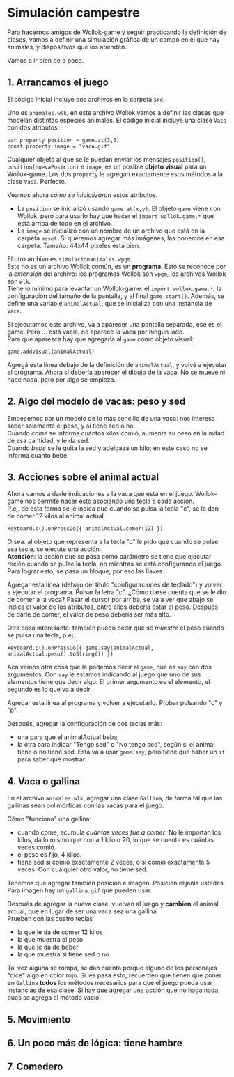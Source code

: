 # Simulación campestre

Para hacernos amigos de Wollok-game y seguir practicando la definición de clases, vamos a definir una simulación gráfica de un campo en el que hay animales, y dispositivos que los atienden.

Vamos a ir bien de a poco.


## 1. Arrancamos el juego
El código inicial incluye dos archivos en la carpeta `src`.
   
Uno es `animales.wlk`, en este archivo Wollok vamos a definir las clases que modelan distintas especies animales.
El código inicial incluye una clase `Vaca` con dos atributos:
```
var property position = game.at(3,5)
const property image = "vaca.gif"
```
Cualquier objeto al que se le puedan enviar los mensajes `position()`, `position(nuevaPosicion)` e `image`, es un posible **objeto visual** para un Wollok-game. Los dos `property` le agregan exactamente esos métodos a la clase `Vaca`. Perfecto.

Veamos ahora _cómo se inicializaron_ estos atributos.
- La `position` se inicializó usando `game.at(x,y)`. El objeto `game` viene con Wollok, pero para usarlo hay que hacer el `import wollok.game.*` que está arriba de todo en el archivo.
- La `image` se inicializó con un nombre de un archivo que está en la carpeta `asset`. Si queremos agregar más imágenes, las ponemos en esa carpeta. Tamaño: 44x44 píxeles está bien. 

El otro archivo es `simulacionanimales.wpgm`.  
Este no es un archivo Wollok común, es un **programa**. Esto se reconoce por la _extensión_ del archivo: los programas Wollok son `wpgm`, los archivos Wollok son `wlk`.  
Tiene lo mínimo para levantar un Wollok-game: el `import wollok.game.*`, la configuración del tamaño de la pantalla, y al final `game.start()`. Además, se define una variable `animalActual`, que se inicializa con una instancia de `Vaca`. 

Si ejecutamos este archivo, va a aparecer una pantalla separada, ese es el game. Pero ... está vacía, no aparece la vaca por ningún lado.  
Para que aparezca hay que agregarla al `game` como objeto visual: 
```
game.addVisual(animalActual)
```
Agregá esta línea debajo de la definición de `animalActual`, y volvé a ejecutar el programa. Ahora sí debería aparecer el dibujo de la vaca. No se mueve ni hace nada, pero por algo se empieza.

## 2. Algo del modelo de vacas: peso y sed

Empecemos por un modelo de lo más sencillo de una vaca: nos interesa saber solamente el peso, y si tiene sed o no.  
Cuando _come_ se informa cuántos kilos comió, aumenta su peso en la mitad de esa cantidad, y le da sed.  
Cuando _bebe_ se le quita la sed y adelgaza un kilo; en este caso no se informa cuánto bebe.


## 3. Acciones sobre el animal actual

Ahora vamos a darle indicaciones a la vaca que está en el juego. Wollok-game nos permite hacer esto asociando una tecla a cada acción.   
P.ej. de esta forma se le indica que cuando se pulsa la tecla "c", se le dan de comer 12 kilos al animal actual
```
keyboard.c().onPressDo({ animalActual.comer(12) })
```
O sea: al objeto que representa a la tecla "c" le pido que cuando se pulse esa tecla, se ejecute una acción.  
**Atención**: la acción que se pasa como parámetro se tiene que ejecutar recién cuando se pulse la tecla, no mientras se está configurando el juego. Para lograr esto, se pasa un bloque, por eso las llaves.  

Agregar esta línea (debajo del título "configuraciones de teclado") y volver a ejecutar el programa. Pulsar la letra "c". ¿Cómo darse cuenta que se le dio de comer a la vaca? Pasar el cursor por arriba, se va a ver que abajo se indica el valor de los atributos, entre ellos debería estar el peso. Después de darle de comer, el valor de peso debería ser más alto.

Otra cosa interesante: también puedo pedir que se _muestre_ el peso cuando se pulsa una tecla, p.ej. 
```
keyboard.p().onPressDo({ game.say(animalActual, animalActual.peso().toString()) })
```
Acá vemos otra cosa que le podemos decir al `game`, que es `say` con dos argumentos.
Con `say` le estamos indicando al juego que uno de sus elementos tiene que decir algo. 
El primer argumento es el elemento, el segundo es lo que va a decir.

Agregar esta línea al programa y volver a ejecutarlo. Probar pulsando "c" y "p".

Después, agregar la configuración de dos teclas más: 
- una para que el animalActual beba; 
- la otra para indicar "Tengo sed" o "No tengo sed", según si el animal tiene o no tiene sed. Esta va a usar `game.say`, pero tiene que haber un `if` para saber qué mostrar.


## 4. Vaca o gallina

En el archivo `animales.wlk`, agregar una clase `Gallina`, de forma tal que las gallinas sean polimórficas con las vacas para el juego.

Cómo "funciona" una gallina:
- cuando come, acumula _cuántas veces fue a comer_. No le importan los kilos, da lo mismo que coma 1 kilo o 20, lo que se cuenta es cuántas veces comió.
- el peso es fijo, 4 kilos.
- tiene sed si comió exactamente 2 veces, o si comió exactamente 5 veces. Con cualquier otro valor, no tiene sed.

Tenemos que agregar también posición e imagen. Posición elíjanla ustedes. Para imagen hay un `gallina.gif` que pueden usar.

Después de agregar la nueva clase, vuelvan al juego y **cambien** el animal actual, que en lugar de ser una vaca sea una gallina.   
Prueben con las cuatro teclas
- la que le da de comer 12 kilos
- la que muestra el peso
- la que le da de beber
- la que muestra si tiene sed o no

Tal vez alguna se rompa, se dan cuenta porque alguno de los personajes "dice" algo en color rojo. Si les pasa esto, recuerden que tienen que poner en `Gallina` **todos** los métodos necesarios para que el juego pueda usar instancias de esa clase. Si hay que agregar una acción que no haga nada, pues se agrega el método vacío.


## 5. Movimiento

## 6. Un poco más de lógica: tiene hambre

## 7. Comedero 
























